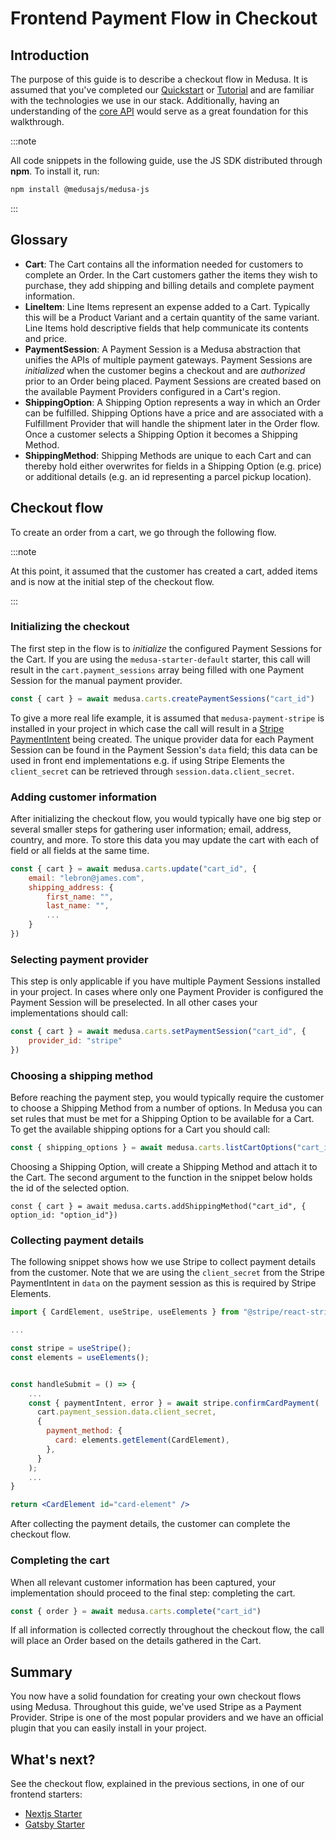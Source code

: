 # Frontend Payment Flow in Checkout

## Introduction
The purpose of this guide is to describe a checkout flow in Medusa. It is assumed that you've completed our [Quickstart](https://docs.medusajs.com/quickstart/quick-start) or [Tutorial](https://docs.medusajs.com/tutorial/set-up-your-development-environment) and are familiar with the technologies we use in our stack. Additionally, having an understanding of the [core API](https://docs.medusajs.com/api/store/auth) would serve as a great foundation for this walkthrough.

:::note

All code snippets in the following guide, use the JS SDK distributed through **npm**. To install it, run:

```bash npm2yarn
npm install @medusajs/medusa-js
```

:::

## Glossary
- **Cart**: The Cart contains all the information needed for customers to complete an Order. In the Cart customers gather the items they wish to purchase, they add shipping and billing details and complete payment information.
- **LineItem**: Line Items represent an expense added to a Cart. Typically this will be a Product Variant and a certain quantity of the same variant. Line Items hold descriptive fields that help communicate its contents and price.
- **PaymentSession**: A Payment Session is a Medusa abstraction that unifies the APIs of multiple payment gateways. Payment Sessions are _initialized_ when the customer begins a checkout and are _authorized_ prior to an Order being placed. Payment Sessions are created based on the available Payment Providers configured in a Cart's region.
- **ShippingOption**: A Shipping Option represents a way in which an Order can be fulfilled. Shipping Options have a price and are associated with a Fulfillment Provider that will handle the shipment later in the Order flow. Once a customer selects a Shipping Option it becomes a Shipping Method.
- **ShippingMethod**: Shipping Methods are unique to each Cart and can thereby hold either overwrites for fields in a Shipping Option (e.g. price) or additional details (e.g. an id representing a parcel pickup location).

## Checkout flow
To create an order from a cart, we go through the following flow.

:::note

At this point, it assumed that the customer has created a cart, added items and is now at the initial step of the checkout flow.

:::

### Initializing the checkout
The first step in the flow is to _initialize_ the configured Payment Sessions for the Cart. If you are using the `medusa-starter-default` starter, this call will result in the `cart.payment_sessions` array being filled with one Payment Session for the manual payment provider.

```javascript
const { cart } = await medusa.carts.createPaymentSessions("cart_id")
```

To give a more real life example, it is assumed that `medusa-payment-stripe` is installed in your project in which case the call will result in a [Stripe PaymentIntent](https://stripe.com/docs/api/payment_intents) being created. The unique provider data for each Payment Session can be found in the Payment Session's `data` field; this data can be used in front end implementations e.g. if using Stripe Elements the `client_secret` can be retrieved through `session.data.client_secret`.

### Adding customer information
After initializing the checkout flow, you would typically have one big step or several smaller steps for gathering user information; email, address, country, and more. To store this data you may update the cart with each of field or all fields at the same time.

```javascript
const { cart } = await medusa.carts.update("cart_id", {
    email: "lebron@james.com",
    shipping_address: {
        first_name: "",
        last_name: "",
        ...
    }
})
```

### Selecting payment provider
This step is only applicable if you have multiple Payment Sessions installed in your project. In cases where only one Payment Provider is configured the Payment Session will be preselected. In all other cases your implementations should call:

```javascript
const { cart } = await medusa.carts.setPaymentSession("cart_id", {
    provider_id: "stripe"
})
```

### Choosing a shipping method
Before reaching the payment step, you would typically require the customer to choose a Shipping Method from a number of options. In Medusa you can set rules that must be met for a Shipping Option to be available for a Cart. To get the available shipping options for a Cart you should call:
```javascript
const { shipping_options } = await medusa.carts.listCartOptions("cart_id")
```

Choosing a Shipping Option, will create a Shipping Method and attach it to the Cart. The second argument to the function in the snippet below holds the id of the selected option.
```javascript=
const { cart } = await medusa.carts.addShippingMethod("cart_id", { option_id: "option_id"})
```

### Collecting payment details
The following snippet shows how we use Stripe to collect payment details from the customer. Note that we are using the `client_secret` from the Stripe PaymentIntent in `data` on the payment session as this is required by Stripe Elements.
```jsx
import { CardElement, useStripe, useElements } from "@stripe/react-stripe-js";

...

const stripe = useStripe();
const elements = useElements();


const handleSubmit = () => {
    ...
    const { paymentIntent, error } = await stripe.confirmCardPayment(
      cart.payment_session.data.client_secret,
      {
        payment_method: {
          card: elements.getElement(CardElement),
        },
      }
    );
    ...
}

return <CardElement id="card-element" />
```
After collecting the payment details, the customer can complete the checkout flow.

### Completing the cart
When all relevant customer information has been captured, your implementation should proceed to the final step: completing the cart. 
```javascript
const { order } = await medusa.carts.complete("cart_id")
```
If all information is collected correctly throughout the checkout flow, the call will place an Order based on the details gathered in the Cart.

## Summary
You now have a solid foundation for creating your own checkout flows using Medusa. Throughout this guide, we've used Stripe as a Payment Provider. Stripe is one of the most popular providers and we have an official plugin that you can easily install in your project.

## What's next?
See the checkout flow, explained in the previous sections, in one of our frontend starters:
- [Nextjs Starter](https://github.com/medusajs/nextjs-starter-medusa)
- [Gatsby Starter](https://github.com/medusajs/gatsby-starter-medusa)

